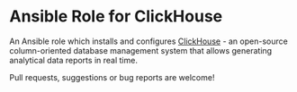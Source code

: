 # Ansible Role for ClickHouse

An Ansible role which installs and configures [ClickHouse](https://github.com/yandex/ClickHouse) - an open-source column-oriented database management system that allows generating analytical data reports in real time.

Pull requests, suggestions or bug reports are welcome!
